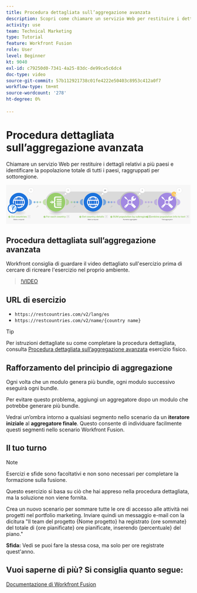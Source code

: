 ```yaml
---
title: Procedura dettagliata sull’aggregazione avanzata
description: Scopri come chiamare un servizio Web per restituire i dettagli su più paesi e identificare la popolazione, raggruppata per sottoregione, il tutto in [!DNL Adobe Workfront Fusion].
activity: use
team: Technical Marketing
type: Tutorial
feature: Workfront Fusion
role: User
level: Beginner
kt: 9040
exl-id: c79250d0-7341-4a25-83dc-de99ce5c6dc4
doc-type: video
source-git-commit: 57b112921738c01fe4222e50403c8953c412a0f7
workflow-type: tm+mt
source-wordcount: '278'
ht-degree: 0%

---
```


# Procedura dettagliata sull’aggregazione avanzata

Chiamare un servizio Web per restituire i dettagli relativi a più paesi e identificare la popolazione totale di tutti i paesi, raggruppati per sottoregione.

![Immagine dello scenario di fusione](assets/iteration-and-aggregation-3.png)

## Procedura dettagliata sull’aggregazione avanzata

Workfront consiglia di guardare il video dettagliato sull&#39;esercizio prima di cercare di ricreare l&#39;esercizio nel proprio ambiente.

>[!VIDEO](https://video.tv.adobe.com/v/335281/?quality=12&learn=on)

## URL di esercizio

* `https://restcountries.com/v2/lang/es`
* `https://restcountries.com/v2/name/{country name}`

>[!TIP]
>
>Per istruzioni dettagliate su come completare la procedura dettagliata, consulta [Procedura dettagliata sull’aggregazione avanzata](https://experienceleague.adobe.com/docs/workfront-learn/tutorials-workfront/fusion/exercises/advanced-aggregation.html?lang=en) esercizio fisico.

## Rafforzamento del principio di aggregazione

Ogni volta che un modulo genera più bundle, ogni modulo successivo eseguirà ogni bundle.

Per evitare questo problema, aggiungi un aggregatore dopo un modulo che potrebbe generare più bundle.

Vedrai un’ombra intorno a qualsiasi segmento nello scenario da un **iteratore iniziale** al **aggregatore finale**. Questo consente di individuare facilmente questi segmenti nello scenario Workfront Fusion.

## Il tuo turno

>[!NOTE]
>
>Esercizi e sfide sono facoltativi e non sono necessari per completare la formazione sulla fusione.

Questo esercizio si basa su ciò che hai appreso nella procedura dettagliata, ma la soluzione non viene fornita.

Crea un nuovo scenario per sommare tutte le ore di accesso alle attività nei progetti nel portfolio marketing. Inviare quindi un messaggio e-mail con la dicitura &quot;Il team del progetto {Nome progetto} ha registrato {ore sommate} del totale di {ore pianificate} ore pianificate, inserendo {percentuale} del piano.&quot;

**Sfida:** Vedi se puoi fare la stessa cosa, ma solo per ore registrate quest&#39;anno.

## Vuoi saperne di più? Si consiglia quanto segue:

[Documentazione di Workfront Fusion](https://experienceleague.adobe.com/docs/workfront/using/adobe-workfront-fusion/workfront-fusion-2.html?lang=en)
